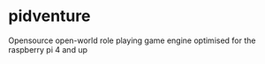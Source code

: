 # pidventure
Opensource open-world role playing game engine optimised for the raspberry pi 4 and up
